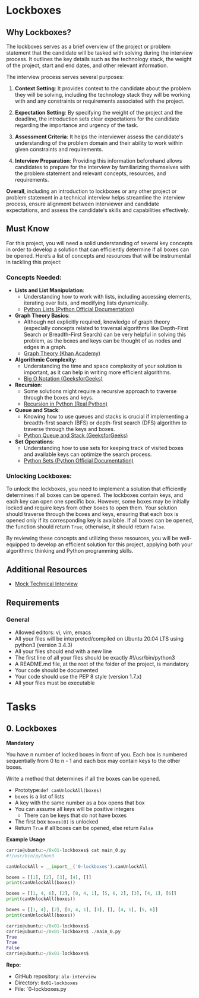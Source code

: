 # Lockboxes

## Why Lockboxes?

The lockboxes serves as a brief overview of the project or problem statement that the candidate will be tasked with solving during the interview process. It outlines the key details such as the technology stack, the weight of the project, start and end dates, and other relevant information.

The interview process serves several purposes:

1. **Context Setting**: It provides context to the candidate about the problem they will be solving, including the technology stack they will be working with and any constraints or requirements associated with the project.

2. **Expectation Setting**: By specifying the weight of the project and the deadline, the introduction sets clear expectations for the candidate regarding the importance and urgency of the task.

3. **Assessment Criteria**: It helps the interviewer assess the candidate's understanding of the problem domain and their ability to work within given constraints and requirements.

4. **Interview Preparation**: Providing this information beforehand allows candidates to prepare for the interview by familiarizing themselves with the problem statement and relevant concepts, resources, and requirements.

**Overall**, including an introduction to lockboxes or any other project or problem statement in a technical interview helps streamline the interview process, ensure alignment between interviewer and candidate expectations, and assess the candidate's skills and capabilities effectively.

## Must Know
For this project, you will need a solid understanding of several key concepts in order to develop a solution that can efficiently determine if all boxes can be opened. Here’s a list of concepts and resources that will be instrumental in tackling this project:

### Concepts Needed:
- **Lists and List Manipulation**:
  - Understanding how to work with lists, including accessing elements, iterating over lists, and modifying lists dynamically.
  - [Python Lists (Python Official Documentation)](https://docs.python.org/3/tutorial/datastructures.html)
- **Graph Theory Basics**:
  - Although not explicitly required, knowledge of graph theory (especially concepts related to traversal algorithms like Depth-First Search or Breadth-First Search) can be very helpful in solving this problem, as the boxes and keys can be thought of as nodes and edges in a graph.
  - [Graph Theory (Khan Academy)](https://www.khanacademy.org/computing/computer-science/algorithms/graph-representation/a/describing-graphs)
- **Algorithmic Complexity**:
  - Understanding the time and space complexity of your solution is important, as it can help in writing more efficient algorithms.
  - [Big O Notation (GeeksforGeeks)](https://www.geeksforgeeks.org/understanding-time-complexity-simple-examples/)
- **Recursion**:
  - Some solutions might require a recursive approach to traverse through the boxes and keys.
  - [Recursion in Python (Real Python)](https://realpython.com/python-recursion/)
- **Queue and Stack**:
  - Knowing how to use queues and stacks is crucial if implementing a breadth-first search (BFS) or depth-first search (DFS) algorithm to traverse through the keys and boxes.
  - [Python Queue and Stack (GeeksforGeeks)](https://www.geeksforgeeks.org/stack-queue-python-using-module-queue/)
- **Set Operations**:
  - Understanding how to use sets for keeping track of visited boxes and available keys can optimize the search process.
  - [Python Sets (Python Official Documentation)](https://docs.python.org/3/tutorial/datastructures.html#sets)

### Unlocking Lockboxes:
To unlock the lockboxes, you need to implement a solution that efficiently determines if all boxes can be opened. The lockboxes contain keys, and each key can open one specific box. However, some boxes may be initially locked and require keys from other boxes to open them. Your solution should traverse through the boxes and keys, ensuring that each box is opened only if its corresponding key is available. If all boxes can be opened, the function should return `True`; otherwise, it should return `False`.

By reviewing these concepts and utilizing these resources, you will be well-equipped to develop an efficient solution for this project, applying both your algorithmic thinking and Python programming skills.

## Additional Resources
- [Mock Technical Interview](https://www.hackerrank.com/interview/must-know)
  
## Requirements
### General
- Allowed editors: vi, vim, emacs
- All your files will be interpreted/compiled on Ubuntu 20.04 LTS using python3 (version 3.4.3)
- All your files should end with a new line
- The first line of all your files should be exactly #!/usr/bin/python3
- A README.md file, at the root of the folder of the project, is mandatory
- Your code should be documented
- Your code should use the PEP 8 style (version 1.7.x)
- All your files must be executable


# Tasks

## 0. Lockboxes
**Mandatory**

You have n number of locked boxes in front of you. Each box is numbered sequentially from 0 to n - 1 and each box may contain keys to the other boxes.

Write a method that determines if all the boxes can be opened.

* Prototype:`def canUnlockAll(boxes)`
* `boxes` is a list of lists
* A key with the same number as a box opens that box
* You can assume all keys will be positive integers
	* There can be keys that do not have boxes
* The first box `boxes[0]` is unlocked
* Return `True` if all boxes can be opened, else return `False`

**Example Usage**

```python
carrie@ubuntu:~/0x01-lockboxes$ cat main_0.py
#!/usr/bin/python3

canUnlockAll = __import__('0-lockboxes').canUnlockAll

boxes = [[1], [2], [3], [4], []]
print(canUnlockAll(boxes))

boxes = [[1, 4, 6], [2], [0, 4, 1], [5, 6, 2], [3], [4, 1], [6]]
print(canUnlockAll(boxes))

boxes = [[1, 4], [2], [0, 4, 1], [3], [], [4, 1], [5, 6]]
print(canUnlockAll(boxes))

carrie@ubuntu:~/0x01-lockboxes$
carrie@ubuntu:~/0x01-lockboxes$ ./main_0.py
True
True
False
carrie@ubuntu:~/0x01-lockboxes$
```

**Repo:**
* GitHub repository: `alx-interview`
* Directory: `0x01-lockboxes`
* File: `0-lockboxes.py
